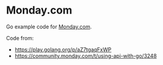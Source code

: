 # Monday.com

Go example code for [Monday.com](https://monday.com/).

Code from:

* https://play.golang.org/p/aZ7tgaqFxWP
* https://community.monday.com/t/using-api-with-go/3248